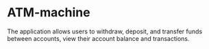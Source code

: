 # ATM-machine
The application allows users to withdraw, deposit, and transfer funds between accounts, view their account balance and transactions.
